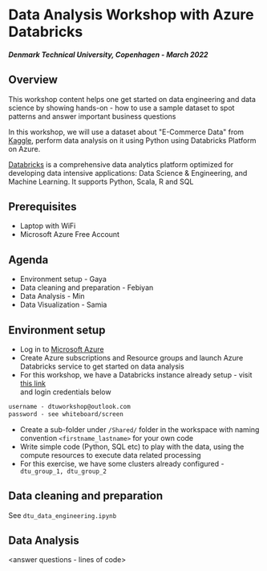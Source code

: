 # Data Analysis Workshop with Azure Databricks
##### Denmark Technical University, Copenhagen - March 2022
## Overview

This workshop content helps one get started on data engineering and data science by showing hands-on - how to use a sample dataset 
to spot patterns and answer important business questions

In this workshop, we will use a dataset about "E-Commerce Data" from [Kaggle](https://www.kaggle.com/benroshan/ecommerce-data), perform data analysis on it using Python 
using Databricks Platform on Azure.


[Databricks](https://databricks.com/) is a comprehensive data analytics platform optimized for developing data intensive applications: 
Data Science & Engineering, and Machine Learning.  It supports Python, Scala, R and SQL 

## Prerequisites
- Laptop with WiFi
- Microsoft Azure Free Account 

## Agenda
- Environment setup - Gaya
- Data cleaning and preparation - Febiyan
- Data Analysis - Min
- Data Visualization - Samia

## Environment setup
- Log in to [Microsoft Azure](https://portal.azure.com)
- Create Azure subscriptions and Resource groups and launch Azure Databricks service to get started on data analysis 
- For this workshop, we have a Databricks instance already setup - visit [this link](https://adb-6133228101285352.12.azuredatabricks.net/?o=6133228101285352#)  
 and login credentials below

``` md
username - dtuworkshop@outlook.com
password - see whiteboard/screen
```
                     
- Create a sub-folder under `/Shared/` folder in the workspace with naming convention `<firstname_lastname>` for your own code
- Write simple code (Python, SQL etc) to play with the data, using the compute resources to execute data related processing
- For this exercise,  we have some clusters already configured  - 
``` dtu_group_1, dtu_group_2```

## Data cleaning and preparation

See `dtu_data_engineering.ipynb`

## Data Analysis 
<answer questions - lines of code> 


